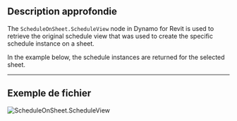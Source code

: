 ## Description approfondie
The `ScheduleOnSheet.ScheduleView` node in Dynamo for Revit is used to retrieve the original schedule view that was used to create the specific schedule instance on a sheet.

In the example below, the schedule instances are returned for the selected sheet.

___
## Exemple de fichier

![ScheduleOnSheet.ScheduleView](./Revit.Elements.ScheduleOnSheet.ScheduleView_img.jpg)
